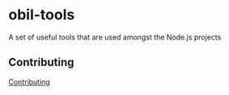 # obil-tools

A set of useful tools that are used amongst the Node.js projects

## Contributing

[Contributing](https://stash.outbrain.com/projects/EES/repos/engineering/browse/frontend/guidelines/contributing.md)
